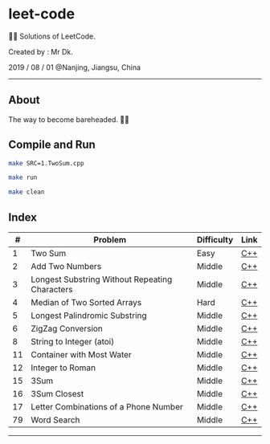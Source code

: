 # leet-code

👨‍🦲 Solutions of LeetCode.

Created by : Mr Dk.

2019 / 08 / 01 @Nanjing, Jiangsu, China

---

## About

The way to become bareheaded. 👨‍🦲

## Compile and Run

```bash
make SRC=1.TwoSum.cpp
```

```bash
make run
```

```bash
make clean
```

## Index

| #     | Problem                                        | Difficulty | Link | 
| ----  | ----                                           | ----       | ---- |
| 1     | Two Sum                                        | Easy       | [C++](1.TwoSum.cpp) |
| 2     | Add Two Numbers                                | Middle     | [C++](2.AddTwoNumbers.cpp) |
| 3     | Longest Substring Without Repeating Characters | Middle     | [C++](3.LongestSubstringWithoutRepeatingCharacters.cpp) |
| 4     | Median of Two Sorted Arrays                    | Hard       | [C++](4.MedianOfTwoSortedArrays.cpp) |
| 5     | Longest Palindromic Substring                  | Middle     | [C++](5.LongestPalindromicSubstring.cpp) |
| 6     | ZigZag Conversion                              | Middle     | [C++](6.ZigZagConversion.cpp) |
| 8     | String to Integer (atoi)                       | Middle     | [C++](8.StringToInteger.cpp) |
| 11    | Container with Most Water                      | Middle     | [C++](11.ContainerWithMostWater.cpp) |
| 12    | Integer to Roman                               | Middle     | [C++](12.IntegerToRoman.cpp) |
| 15    | 3Sum                                           | Middle     | [C++](15.3Sum.cpp) |
| 16    | 3Sum Closest                                   | Middle     | [C++](16.3SumClosest.cpp) |
| 17    | Letter Combinations of a Phone Number          | Middle     | [C++](17.LetterCombinationsOfAPhoneNumber.cpp) |
| 79    | Word Search                                    | Middle     | [C++](79.WordSearch.cpp) |

---

